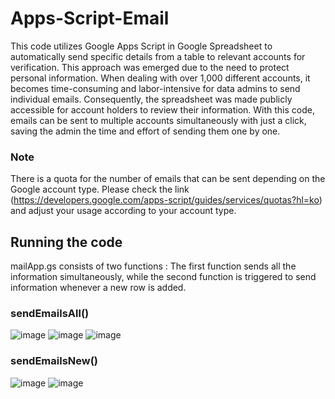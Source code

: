 # Apps-Script-Email
This code utilizes Google Apps Script in Google Spreadsheet to automatically send specific details from a table to relevant accounts for verification. This approach was emerged due to the need to protect personal information. When dealing with over 1,000 different accounts, it becomes time-consuming and labor-intensive for data admins to send individual emails. Consequently, the spreadsheet was made publicly accessible for account holders to review their information. With this code, emails can be sent to multiple accounts simultaneously with just a click, saving the admin the time and effort of sending them one by one.

### Note
There is a quota for the number of emails that can be sent depending on the Google account type. Please check the link (https://developers.google.com/apps-script/guides/services/quotas?hl=ko) and adjust your usage according to your account type.

## Running the code
mailApp.gs consists of two functions : The first function sends all the information simultaneously, while the second function is triggered to send information whenever a new row is added.

### sendEmailsAll()
![image](https://github.com/DaeSikWoo/Apps-Script-Email/assets/35883117/47c1f4d7-5429-441a-a4d2-0a9f44f55aa5)
![image](https://github.com/DaeSikWoo/Apps-Script-Email/assets/35883117/9641a3f1-31c8-4d1c-b907-1a5edf71ff80)
![image](https://github.com/DaeSikWoo/Apps-Script-Email/assets/35883117/744e441f-8253-43df-a362-5716ea5a4fc2)

### sendEmailsNew()
![image](https://github.com/DaeSikWoo/Apps-Script-Email/assets/35883117/bdcb8221-2e21-4fa0-a662-97802c328207)
![image](https://github.com/DaeSikWoo/Apps-Script-Email/assets/35883117/3b285ebd-70e9-4af6-acfc-0198c97bea5a)






 
